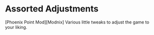 # Assorted Adjustments

[Phoenix Point Mod][Modnix] Various little tweaks to adjust the game to your liking.
